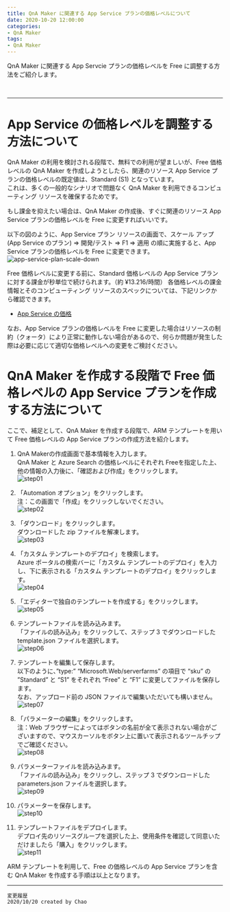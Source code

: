 ```yaml
---
title: QnA Maker に関連する App Service プランの価格レベルについて
date: 2020-10-20 12:00:00
categories:
- QnA Maker
tags:
- QnA Maker
---
```


QnA Maker に関連する App Servcie プランの価格レベルを Free に調整する方法をご紹介します。
<!-- more -->
<br>

***

# App Service の価格レベルを調整する方法について
QnA Maker の利用を検討される段階で、無料での利用が望ましいが、Free 価格レベルの QnA Maker を作成しようとしたら、関連のリソース App Service プランの価格レベルの既定値は、Standard (S1) となっています。<br>
これは、多くの一般的なシナリオで問題なく QnA Maker を利用できるコンピューティング リソースを確保するためです。

もし課金を抑えたい場合は、QnA Maker の作成後、すぐに関連のリソース App Service プランの価格レベルを Free に変更すればいいです。

以下の図のように、App Service プラン リソースの画面で、スケール アップ (App Service のプラン) ⇒ 開発/テスト ⇒ F1  ⇒ 適用 の順に実施すると、App Service プランの価格レベルを Free に変更できます。<br>
![app-service-plan-scale-down](https://jpaiblog.github.io/images/QnA-Maker-App-Service/app-service-plan-scale-down.png)

Free 価格レベルに変更する前に、Standard 価格レベルの App Service プランに対する課金が秒単位で続けられます。（約 ¥13.216/時間）
各価格レベルの課金情報とそのコンピューティング リソースのスペックについては、下記リンクから確認できます。<br>
- [App Service の価格](https://azure.microsoft.com/ja-jp/pricing/details/app-service/windows/)

なお、App Service プランの価格レベルを Free に変更した場合はリソースの制約（クォータ）により正常に動作しない場合があるので、何らか問題が発生した際は必要に応じて適切な価格レベルへの変更をご検討ください。

# QnA Maker を作成する段階で Free 価格レベルの App Service プランを作成する方法について
ここで、補足として、QnA Maker を作成する段階で、ARM テンプレートを用いて Free 価格レベルの App Service プランの作成方法を紹介します。<br>

1. QnA Makerの作成画面で基本情報を入力します。<br>
QnA Maker と Azure Search の価格レベルにそれぞれ Freeを指定した上、他の情報の入力後に、「確認および作成」をクリックします。<br>
![step01](https://jpaiblog.github.io/images/QnA-Maker-App-Service/step01.png)

2. 「Automation オプション」をクリックします。<br>
注：この画面で「作成」をクリックしないでください。<br>
![step02](https://jpaiblog.github.io/images/QnA-Maker-App-Service/step02.png)

3. 「ダウンロード」をクリックします。<br>
ダウンロードした zip ファイルを解凍します。 <br>
![step03](https://jpaiblog.github.io/images/QnA-Maker-App-Service/step03.png)

4. 「カスタム テンプレートのデプロイ」を検索します。<br>
Azure ポータルの検索バーに「カスタム テンプレートのデプロイ」を入力し、下に表示される「カスタム テンプレートのデプロイ」をクリックします。<br>
![step04](https://jpaiblog.github.io/images/QnA-Maker-App-Service/step04.png)

5. 「エディターで独自のテンプレートを作成する」をクリックします。<br>
![step05](https://jpaiblog.github.io/images/QnA-Maker-App-Service/step05.png)

6. テンプレートファイルを読み込みます。<br>
「ファイルの読み込み」をクリックして、ステップ 3 でダウンロードした template.json ファイルを選択します。<br>
![step06](https://jpaiblog.github.io/images/QnA-Maker-App-Service/step06.png)

7. テンプレートを編集して保存します。<br>
以下のように、”type:” “Microsoft.Web/serverfarms” の項目で “sku” の ”Standard” と “S1” をそれぞれ “Free” と “F1” に変更してファイルを保存します。<br>
なお、アップロード前の JSON ファイルで編集いただいても構いません。<br>
![step07](https://jpaiblog.github.io/images/QnA-Maker-App-Service/step07.png)

8. 「パラメーターの編集」をクリックします。<br>
注：Web ブラウザーによってはボタンの名前が全て表示されない場合がございますので、マウスカーソルをボタン上に置いて表示されるツールチップでご確認ください。<br>
![step08](https://jpaiblog.github.io/images/QnA-Maker-App-Service/step08.png)

9. パラメーターファイルを読み込みます。<br>
「ファイルの読み込み」をクリックし、ステップ 3 でダウンロードした parameters.json ファイルを選択します。<br>
![step09](https://jpaiblog.github.io/images/QnA-Maker-App-Service/step09.png)

10. パラメーターを保存します。<br>
![step10](https://jpaiblog.github.io/images/QnA-Maker-App-Service/step10.png)

11. テンプレートファイルをデプロイします。<br>
デプロイ先のリソースグループを選択した上、使用条件を確認して同意いただけましたら「購入」をクリックします。<br>
![step11](https://jpaiblog.github.io/images/QnA-Maker-App-Service/step11.png)

ARM テンプレートを利用して、Free の価格レベルの App Service プランを含む QnA Maker を作成する手順は以上となります。

***
`変更履歴`  
`2020/10/20 created by Chao`  